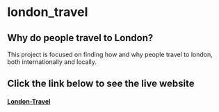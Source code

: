 # london_travel
<h2>Why do people travel to London?</h2>
This project is focused on finding how and why people travel to london, both internationally and locally.

<h2>Click the link below to see the live website</h2>
<h4><a href="https://zachary-r-wilson.github.io/London-Travel/">London-Travel<a></h4>
